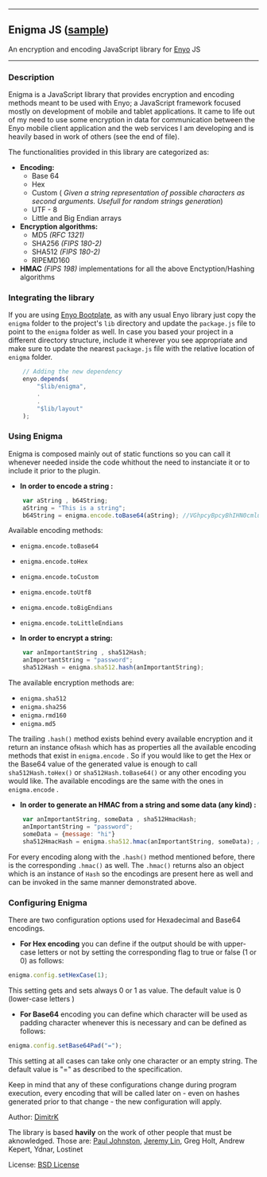 
----
## Enigma JS ([sample](http://dimitrk.github.io/enyo/enigma))
An encryption and encoding JavaScript library for [Enyo](https://github.com/enyojs/enyo) JS

***

### **Description**

Enigma is a JavaScript library that provides encryption and encoding methods meant to be used with Enyo; a JavaScript framework focused mostly on development of mobile and tablet applications. It came to life out of my need to use some encryption in data for communication between the Enyo mobile client application and the web services I am developing and is heavily based in work of others (see the end of file).

The functionalities provided in this library are categorized as:

* **Encoding:**
    * Base 64
    * Hex
    * Custom ( *Given a string representation of possible characters as second arguments. Usefull for random strings generation*)
    * UTF - 8
    * Little and Big Endian arrays
* **Encryption algorithms:**
    * MD5 _(RFC 1321)_
    * SHA256 _(FIPS 180-2)_
    * SHA512 _(FIPS 180-2)_
    * RIPEMD160
* **HMAC** _(FIPS 198)_ implementations for all the above Enctyption/Hashing algorithms




### **Integrating the library**

If you are using [Enyo Bootplate](https://github.com/enyojs/enyo/wiki/Bootplate), as with any usual Enyo library just copy the `enigma` folder to the project's `lib` directory and update the `package.js` file to point to the `enigma` folder as well.
In case you based your project in a different directory structure, include it wherever you see appropriate and make sure to update the nearest `package.js` file with the relative location of `enigma` folder.


```javascript
    // Adding the new dependency
    enyo.depends(
        "$lib/enigma",
        .
        .
        "$lib/layout"
    );

```


### **Using Enigma**
Enigma is composed mainly out of static functions so you can call it whenever needed inside the code whithout the need to instanciate it or to include it prior to the plugin.

* **In order to encode a string :**
```javascript
    var aString , b64String;
    aString = "This is a string";
    b64String = enigma.encode.toBase64(aString); //VGhpcyBpcyBhIHN0cmluZw==
```
Available encoding methods:
 * `enigma.encode.toBase64`
 * `enigma.encode.toHex`
 * `enigma.encode.toCustom`
 * `enigma.encode.toUtf8`
 * `enigma.encode.toBigEndians`
 * `enigma.encode.toLittleEndians`

* **In order to encrypt a string:**
```javascript
    var anImportantString , sha512Hash;
    anImportantString = "password";
    sha512Hash = enigma.sha512.hash(anImportantString);
```
The available encryption methods are:
 * `enigma.sha512`
 * `enigma.sha256`
 * `enigma.rmd160`
 * `enigma.md5`

 The trailing `.hash()` method exists behind every available encryption and it return an instance of`Hash` which has as properties all the available encoding methods that exist in `enigma.encode` . So if you would like to get the Hex or the Base64 value of the generated value is enough to call `sha512Hash.toHex()` or `sha512Hash.toBase64()` or any other encoding you would like. The available encodings are the same with the ones in `enigma.encode` .


* **In order to generate an HMAC from a string and some data (any kind) :**
```javascript
    var anImportantString, someData , sha512HmacHash;
    anImportantString = "password";
    someData = {message: "hi"}
    sha512HmacHash = enigma.sha512.hmac(anImportantString, someData); // enyo.instance {....,
```
For every encoding along with the `.hash()` method mentioned before, there is the corresponding `.hmac()` as well. The `.hmac()` returns also an object which is an instance of `Hash` so the encodings are present here as well and can be invoked in the same manner demonstrated above.


### **Configuring Enigma**

There are two configuration options used for Hexadecimal and Base64 encodings.

* **For Hex encoding** you can define if the output should be with upper-case letters or not by setting the corresponding flag to true or false (1 or 0) as follows:
```javascript
enigma.config.setHexCase(1);
```
This setting gets and sets always 0 or 1 as value. The default value is 0 (lower-case letters )


 * **For Base64** encoding you can define which character will be used as padding character whenever this is necessary and can be defined as follows:
```javascript
enigma.config.setBase64Pad("=");
```
This setting at all cases can take only one character or an empty string. The default value is "=" as described to the specification.



Keep in mind that any of these configurations change during program execution, every encoding that will be called later on - even on hashes generated prior to that change - the new configuration will apply.


Author: [DimitrK](http://dimitrisk.info)

The library is based **havily** on the work of other people that must be aknowledged. Those are: [Paul Johnston](http://pajhome.org.uk/), [Jeremy Lin](http://www.ocf.berkeley.edu/~jjlin/jsotp/), Greg Holt, Andrew Kepert, Ydnar, Lostinet

License: [BSD License](https://github.com/DimitrK/enigma/blob/master/license.txt)

